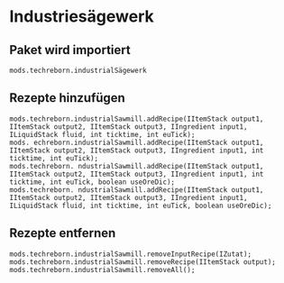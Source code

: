 # Industriesägewerk

## Paket wird importiert
`mods.techreborn.industrialSägewerk`

## Rezepte hinzufügen
```zenscript
mods.techreborn.industrialSawmill.addRecipe(IItemStack output1, IItemStack output2, IItemStack output3, IIngredient input1, ILiquidStack fluid, int ticktime, int euTick);
mods. echreborn.industrialSawmill.addRecipe(IItemStack output1, IItemStack output2, IItemStack output3, IIngredient input1, int ticktime, int euTick);
mods.techreborn. ndustrialSawmill.addRecipe(IItemStack output1, IItemStack output2, IItemStack output3, IIngredient input1, int ticktime, int euTick, boolean useOreDic);
mods.techreborn. ndustrialSawmill.addRecipe(IItemStack output1, IItemStack output2, IItemStack output3, IIngredient input1, ILiquidStack fluid, int ticktime, int euTick, boolean useOreDic);
```

## Rezepte entfernen
```zenscript
mods.techreborn.industrialSawmill.removeInputRecipe(IZutat);
mods.techreborn.industrialSawmill.removeRecipe(IItemStack output);
mods.techreborn.industrialSawmill.removeAll();
```